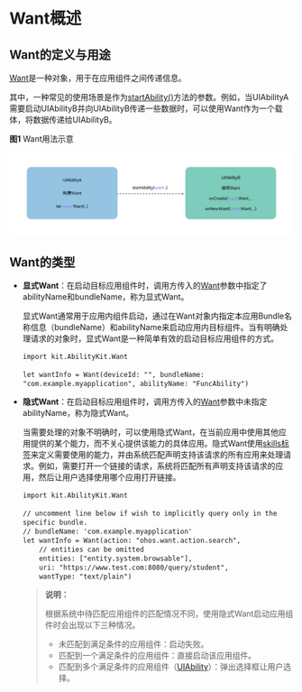 # Want概述

## Want的定义与用途

[Want](../../../reference/source_zh_cn/AbilityKit/cj-apis-app-ability-want.md#class-want)是一种对象，用于在应用组件之间传递信息。

其中，一种常见的使用场景是作为[startAbility()](../../../reference/source_zh_cn/AbilityKit/cj-apis-app-ability-ui_ability.md#func-startabilitywant-startOptions)方法的参数。例如，当UIAbilityA需要启动UIAbilityB并向UIAbilityB传递一些数据时，可以使用Want作为一个载体，将数据传递给UIAbilityB。

**图1** Want用法示意

![usage-of-want](figures/usage-of-want.png)<!-- ToBeReviewd -->

## Want的类型

- **显式Want**：在启动目标应用组件时，调用方传入的[Want](../../../reference/source_zh_cn/AbilityKit/cj-apis-app-ability-want.md#class-want)参数中指定了abilityName和bundleName，称为显式Want。

    显式Want通常用于应用内组件启动，通过在Want对象内指定本应用Bundle名称信息（bundleName）和abilityName来启动应用内目标组件。当有明确处理请求的对象时，显式Want是一种简单有效的启动目标应用组件的方式。

  <!-- compile -->

  ```cangjie
  import kit.AbilityKit.Want

  let wantInfo = Want(deviceId: "", bundleName: "com.example.myapplication", abilityName: "FuncAbility")
  ```

- **隐式Want**：在启动目标应用组件时，调用方传入的[Want](../../../reference/source_zh_cn/AbilityKit/cj-apis-app-ability-want.md#class-want)参数中未指定abilityName，称为隐式Want。

  当需要处理的对象不明确时，可以使用隐式Want，在当前应用中使用其他应用提供的某个能力，而不关心提供该能力的具体应用。隐式Want使用[skills标签](../cj-start/basic-knowledge/module-configuration-file.md#skills标签)来定义需要使用的能力，并由系统匹配声明支持该请求的所有应用来处理请求。例如，需要打开一个链接的请求，系统将匹配所有声明支持该请求的应用，然后让用户选择使用哪个应用打开链接。

  <!-- compile -->

  ```cangjie
  import kit.AbilityKit.Want

  // uncomment line below if wish to implicitly query only in the specific bundle.
  // bundleName: 'com.example.myapplication'
  let wantInfo = Want(action: "ohos.want.action.search",
      // entities can be omitted
      entities: ["entity.system.browsable"],
      uri: "https://www.test.com:8080/query/student",
      wantType: "text/plain")
  ```

    > **说明：**
    >
    > 根据系统中待匹配应用组件的匹配情况不同，使用隐式Want启动应用组件时会出现以下三种情况。
    >
    > - 未匹配到满足条件的应用组件：启动失败。
    > - 匹配到一个满足条件的应用组件：直接启动该应用组件。
    > - 匹配到多个满足条件的应用组件（[UIAbility](../../../reference/source_zh_cn/AbilityKit/cj-apis-app-ability-ui_ability.md#class-uiability)）：弹出选择框让用户选择。
